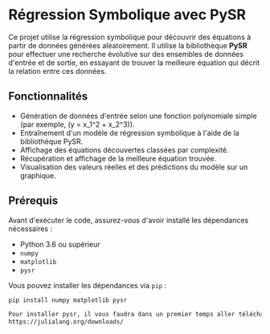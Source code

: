 # Régression Symbolique avec PySR

Ce projet utilise la régression symbolique pour découvrir des équations à partir de données générées aléatoirement. Il utilise la bibliothèque **PySR** pour effectuer une recherche évolutive sur des ensembles de données d'entrée et de sortie, en essayant de trouver la meilleure équation qui décrit la relation entre ces données.

## Fonctionnalités

- Génération de données d'entrée selon une fonction polynomiale simple (par exemple, \(y = x_1^2 + x_2^3\)).
- Entraînement d'un modèle de régression symbolique à l'aide de la bibliothèque PySR.
- Affichage des équations découvertes classées par complexité.
- Récupération et affichage de la meilleure équation trouvée.
- Visualisation des valeurs réelles et des prédictions du modèle sur un graphique.

## Prérequis

Avant d'exécuter le code, assurez-vous d'avoir installé les dépendances nécessaires :

- Python 3.6 ou supérieur
- `numpy`
- `matplotlib`
- `pysr`

Vous pouvez installer les dépendances via `pip` :

```bash
pip install numpy matplotlib pysr

Pour installer pysr, il vous faudra dans un premier temps aller télécharger julia ici :
https://julialang.org/downloads/
